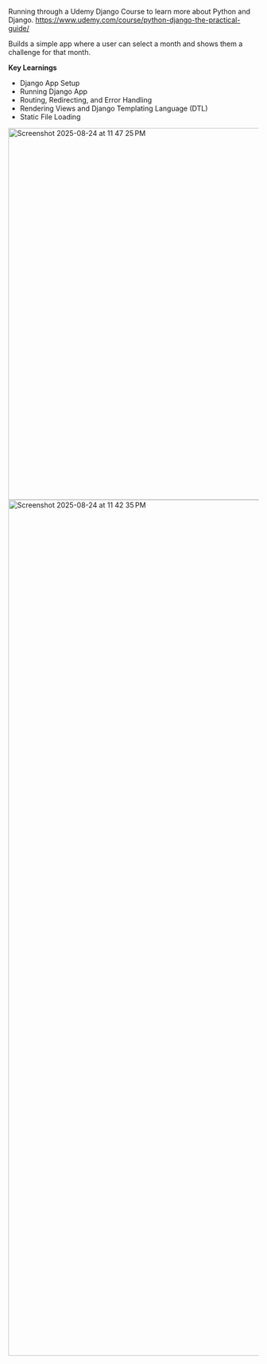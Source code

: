 Running through a Udemy Django Course to learn more about Python and Django.
https://www.udemy.com/course/python-django-the-practical-guide/

Builds a simple app where a user can select a month and shows them a challenge for that month.

**Key Learnings**
- Django App Setup
- Running Django App
- Routing, Redirecting, and Error Handling
- Rendering Views and Django Templating Language (DTL)
- Static File Loading

<img width="2256" height="748" alt="Screenshot 2025-08-24 at 11 47 25 PM" src="https://github.com/user-attachments/assets/4ea223c7-eeb6-43d8-91ca-eba35cbf2689" />
<img width="2246" height="1722" alt="Screenshot 2025-08-24 at 11 42 35 PM" src="https://github.com/user-attachments/assets/abed98c0-48d9-4072-9608-17b7f6fa1ee4" />
